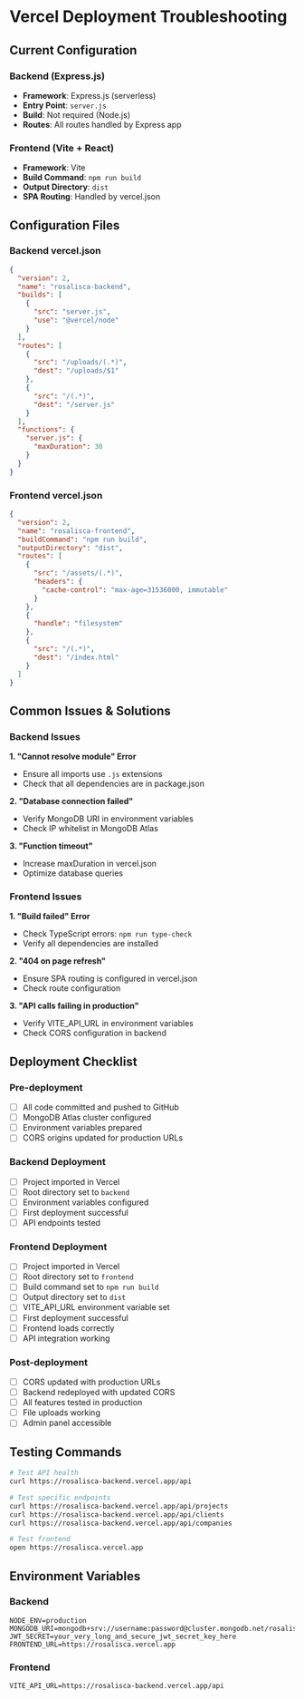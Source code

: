 # Vercel Deployment Troubleshooting

## Current Configuration

### Backend (Express.js)
- **Framework**: Express.js (serverless)
- **Entry Point**: `server.js`
- **Build**: Not required (Node.js)
- **Routes**: All routes handled by Express app

### Frontend (Vite + React)
- **Framework**: Vite
- **Build Command**: `npm run build`
- **Output Directory**: `dist`
- **SPA Routing**: Handled by vercel.json

## Configuration Files

### Backend vercel.json
```json
{
  "version": 2,
  "name": "rosalisca-backend",
  "builds": [
    {
      "src": "server.js",
      "use": "@vercel/node"
    }
  ],
  "routes": [
    {
      "src": "/uploads/(.*)",
      "dest": "/uploads/$1"
    },
    {
      "src": "/(.*)",
      "dest": "/server.js"
    }
  ],
  "functions": {
    "server.js": {
      "maxDuration": 30
    }
  }
}
```

### Frontend vercel.json
```json
{
  "version": 2,
  "name": "rosalisca-frontend",
  "buildCommand": "npm run build",
  "outputDirectory": "dist",
  "routes": [
    {
      "src": "/assets/(.*)",
      "headers": {
        "cache-control": "max-age=31536000, immutable"
      }
    },
    {
      "handle": "filesystem"
    },
    {
      "src": "/(.*)",
      "dest": "/index.html"
    }
  ]
}
```

## Common Issues & Solutions

### Backend Issues

**1. "Cannot resolve module" Error**
- Ensure all imports use `.js` extensions
- Check that all dependencies are in package.json

**2. "Database connection failed"**
- Verify MongoDB URI in environment variables
- Check IP whitelist in MongoDB Atlas

**3. "Function timeout"**
- Increase maxDuration in vercel.json
- Optimize database queries

### Frontend Issues

**1. "Build failed" Error**
- Check TypeScript errors: `npm run type-check`
- Verify all dependencies are installed

**2. "404 on page refresh"**
- Ensure SPA routing is configured in vercel.json
- Check route configuration

**3. "API calls failing in production"**
- Verify VITE_API_URL in environment variables
- Check CORS configuration in backend

## Deployment Checklist

### Pre-deployment
- [ ] All code committed and pushed to GitHub
- [ ] MongoDB Atlas cluster configured
- [ ] Environment variables prepared
- [ ] CORS origins updated for production URLs

### Backend Deployment
- [ ] Project imported in Vercel
- [ ] Root directory set to `backend`
- [ ] Environment variables configured
- [ ] First deployment successful
- [ ] API endpoints tested

### Frontend Deployment
- [ ] Project imported in Vercel
- [ ] Root directory set to `frontend`
- [ ] Build command set to `npm run build`
- [ ] Output directory set to `dist`
- [ ] VITE_API_URL environment variable set
- [ ] First deployment successful
- [ ] Frontend loads correctly
- [ ] API integration working

### Post-deployment
- [ ] CORS updated with production URLs
- [ ] Backend redeployed with updated CORS
- [ ] All features tested in production
- [ ] File uploads working
- [ ] Admin panel accessible

## Testing Commands

```bash
# Test API health
curl https://rosalisca-backend.vercel.app/api

# Test specific endpoints
curl https://rosalisca-backend.vercel.app/api/projects
curl https://rosalisca-backend.vercel.app/api/clients
curl https://rosalisca-backend.vercel.app/api/companies

# Test frontend
open https://rosalisca.vercel.app
```

## Environment Variables

### Backend
```
NODE_ENV=production
MONGODB_URI=mongodb+srv://username:password@cluster.mongodb.net/rosalisca
JWT_SECRET=your_very_long_and_secure_jwt_secret_key_here
FRONTEND_URL=https://rosalisca.vercel.app
```

### Frontend
```
VITE_API_URL=https://rosalisca-backend.vercel.app/api
```
